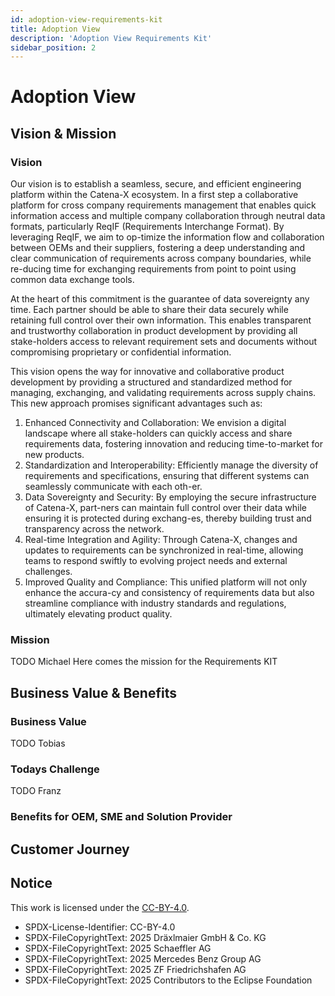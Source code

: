```yaml
---
id: adoption-view-requirements-kit
title: Adoption View
description: 'Adoption View Requirements Kit'
sidebar_position: 2
---
```


# Adoption View

## Vision & Mission

### Vision

Our vision is to establish a seamless, secure, and efficient engineering platform within the Catena-X ecosystem. In a first step a collaborative platform for cross company requirements management that enables quick information access and multiple company collaboration through neutral data formats, particularly ReqIF (Requirements Interchange Format). By leveraging ReqIF, we aim to op-timize the information flow and collaboration between OEMs and their suppliers, fostering a deep understanding and clear communication of requirements across company boundaries, while re-ducing time for exchanging requirements from point to point using common data exchange tools.

At the heart of this commitment is the guarantee of data sovereignty any time. Each partner should be able to share their data securely while retaining full control over their own information. This enables transparent and trustworthy collaboration in product development by providing all stake-holders access to relevant requirement sets and documents without compromising proprietary or confidential information.

This vision opens the way for innovative and collaborative product development by providing a structured and standardized method for managing, exchanging, and validating requirements across supply chains. This new approach promises significant advantages such as:

1.	Enhanced Connectivity and Collaboration: We envision a digital landscape where all stake-holders can quickly access and share requirements data, fostering innovation and reducing time-to-market for new products.
2.	Standardization and Interoperability: Efficiently manage the diversity of requirements and specifications, ensuring that different systems can seamlessly communicate with each oth-er.
3.	Data Sovereignty and Security: By employing the secure infrastructure of Catena-X, part-ners can maintain full control over their data while ensuring it is protected during exchang-es, thereby building trust and transparency across the network.
4.	Real-time Integration and Agility: Through Catena-X, changes and updates to requirements can be synchronized in real-time, allowing teams to respond swiftly to evolving project needs and external challenges.
5.	Improved Quality and Compliance: This unified platform will not only enhance the accura-cy and consistency of requirements data but also streamline compliance with industry standards and regulations, ultimately elevating product quality.



### Mission
TODO Michael
Here comes the mission for the Requirements KIT


## Business Value & Benefits

### Business Value
TODO Tobias

### Todays Challenge
TODO Franz

### Benefits for OEM, SME and Solution Provider


## Customer Journey


## Notice

This work is licensed under the [CC-BY-4.0](https://creativecommons.org/licenses/by/4.0/legalcode).

- SPDX-License-Identifier: CC-BY-4.0
- SPDX-FileCopyrightText: 2025 Dräxlmaier GmbH & Co. KG
- SPDX-FileCopyrightText: 2025 Schaeffler AG
- SPDX-FileCopyrightText: 2025 Mercedes Benz Group AG
- SPDX-FileCopyrightText: 2025 ZF Friedrichshafen AG
- SPDX-FileCopyrightText: 2025 Contributors to the Eclipse Foundation
